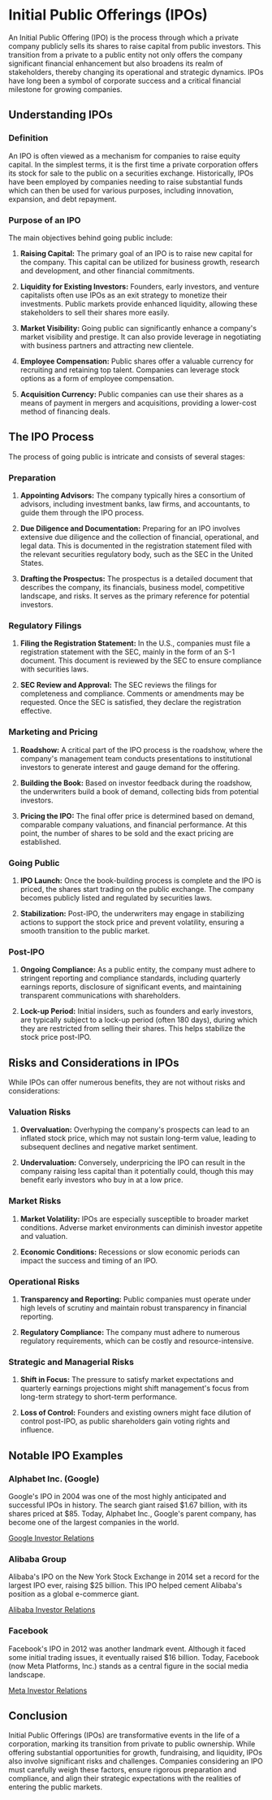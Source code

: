 # Initial Public Offerings (IPOs)

An Initial Public Offering (IPO) is the process through which a private company publicly sells its shares to raise capital from public investors. This transition from a private to a public entity not only offers the company significant financial enhancement but also broadens its realm of stakeholders, thereby changing its operational and strategic dynamics. IPOs have long been a symbol of corporate success and a critical financial milestone for growing companies.

## Understanding IPOs

### Definition

An IPO is often viewed as a mechanism for companies to raise equity capital. In the simplest terms, it is the first time a private corporation offers its stock for sale to the public on a securities exchange. Historically, IPOs have been employed by companies needing to raise substantial funds which can then be used for various purposes, including innovation, expansion, and debt repayment.

### Purpose of an IPO

The main objectives behind going public include:

1. **Raising Capital:** The primary goal of an IPO is to raise new capital for the company. This capital can be utilized for business growth, research and development, and other financial commitments.

2. **Liquidity for Existing Investors:** Founders, early investors, and venture capitalists often use IPOs as an exit strategy to monetize their investments. Public markets provide enhanced liquidity, allowing these stakeholders to sell their shares more easily.

3. **Market Visibility:** Going public can significantly enhance a company's market visibility and prestige. It can also provide leverage in negotiating with business partners and attracting new clientele.

4. **Employee Compensation:** Public shares offer a valuable currency for recruiting and retaining top talent. Companies can leverage stock options as a form of employee compensation.

5. **Acquisition Currency:** Public companies can use their shares as a means of payment in mergers and acquisitions, providing a lower-cost method of financing deals.

## The IPO Process

The process of going public is intricate and consists of several stages:

### Preparation

1. **Appointing Advisors:** The company typically hires a consortium of advisors, including investment banks, law firms, and accountants, to guide them through the IPO process.

2. **Due Diligence and Documentation:** Preparing for an IPO involves extensive due diligence and the collection of financial, operational, and legal data. This is documented in the registration statement filed with the relevant securities regulatory body, such as the SEC in the United States.

3. **Drafting the Prospectus:** The prospectus is a detailed document that describes the company, its financials, business model, competitive landscape, and risks. It serves as the primary reference for potential investors.

### Regulatory Filings

1. **Filing the Registration Statement:** In the U.S., companies must file a registration statement with the SEC, mainly in the form of an S-1 document. This document is reviewed by the SEC to ensure compliance with securities laws.

2. **SEC Review and Approval:** The SEC reviews the filings for completeness and compliance. Comments or amendments may be requested. Once the SEC is satisfied, they declare the registration effective.

### Marketing and Pricing

1. **Roadshow:** A critical part of the IPO process is the roadshow, where the company's management team conducts presentations to institutional investors to generate interest and gauge demand for the offering.

2. **Building the Book:** Based on investor feedback during the roadshow, the underwriters build a book of demand, collecting bids from potential investors.

3. **Pricing the IPO:** The final offer price is determined based on demand, comparable company valuations, and financial performance. At this point, the number of shares to be sold and the exact pricing are established.

### Going Public

1. **IPO Launch:** Once the book-building process is complete and the IPO is priced, the shares start trading on the public exchange. The company becomes publicly listed and regulated by securities laws.

2. **Stabilization:** Post-IPO, the underwriters may engage in stabilizing actions to support the stock price and prevent volatility, ensuring a smooth transition to the public market.

### Post-IPO

1. **Ongoing Compliance:** As a public entity, the company must adhere to stringent reporting and compliance standards, including quarterly earnings reports, disclosure of significant events, and maintaining transparent communications with shareholders.

2. **Lock-up Period:** Initial insiders, such as founders and early investors, are typically subject to a lock-up period (often 180 days), during which they are restricted from selling their shares. This helps stabilize the stock price post-IPO.

## Risks and Considerations in IPOs

While IPOs can offer numerous benefits, they are not without risks and considerations:

### Valuation Risks

1. **Overvaluation:** Overhyping the company's prospects can lead to an inflated stock price, which may not sustain long-term value, leading to subsequent declines and negative market sentiment.

2. **Undervaluation:** Conversely, underpricing the IPO can result in the company raising less capital than it potentially could, though this may benefit early investors who buy in at a low price.

### Market Risks

1. **Market Volatility:** IPOs are especially susceptible to broader market conditions. Adverse market environments can diminish investor appetite and valuation.

2. **Economic Conditions:** Recessions or slow economic periods can impact the success and timing of an IPO.

### Operational Risks

1. **Transparency and Reporting:** Public companies must operate under high levels of scrutiny and maintain robust transparency in financial reporting.

2. **Regulatory Compliance:** The company must adhere to numerous regulatory requirements, which can be costly and resource-intensive.

### Strategic and Managerial Risks

1. **Shift in Focus:** The pressure to satisfy market expectations and quarterly earnings projections might shift management's focus from long-term strategy to short-term performance.

2. **Loss of Control:** Founders and existing owners might face dilution of control post-IPO, as public shareholders gain voting rights and influence.

## Notable IPO Examples

### Alphabet Inc. (Google)

Google's IPO in 2004 was one of the most highly anticipated and successful IPOs in history. The search giant raised $1.67 billion, with its shares priced at $85. Today, Alphabet Inc., Google's parent company, has become one of the largest companies in the world.

[Google Investor Relations](https://abc.xyz/investor/)

### Alibaba Group

Alibaba's IPO on the New York Stock Exchange in 2014 set a record for the largest IPO ever, raising $25 billion. This IPO helped cement Alibaba's position as a global e-commerce giant.

[Alibaba Investor Relations](https://www.alibabagroup.com/en/ir/home)

### Facebook

Facebook's IPO in 2012 was another landmark event. Although it faced some initial trading issues, it eventually raised $16 billion. Today, Facebook (now Meta Platforms, Inc.) stands as a central figure in the social media landscape.

[Meta Investor Relations](https://investor.fb.com/)

## Conclusion

Initial Public Offerings (IPOs) are transformative events in the life of a corporation, marking its transition from private to public ownership. While offering substantial opportunities for growth, fundraising, and liquidity, IPOs also involve significant risks and challenges. Companies considering an IPO must carefully weigh these factors, ensure rigorous preparation and compliance, and align their strategic expectations with the realities of entering the public markets.